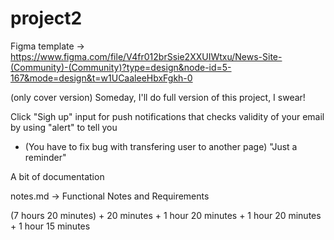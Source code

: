 # project2

Figma template -> https://www.figma.com/file/V4fr012brSsie2XXUIWtxu/News-Site-(Community)-(Community)?type=design&node-id=5-167&mode=design&t=w1UCaaleeHbxFgkh-0

(only cover version)
Someday, I'll do full version of this project, I swear!

Click "Sigh up" input for push notifications that checks validity of your email by using "alert" to tell you
  - (You have to fix bug with transfering user to another page)
    "Just a reminder"

A bit of documentation

notes.md -> Functional Notes and Requirements

(7 hours 20 minutes) + 20 minutes + 1 hour 20 minutes + 1 hour 20 minutes + 
1 hour 15 minutes